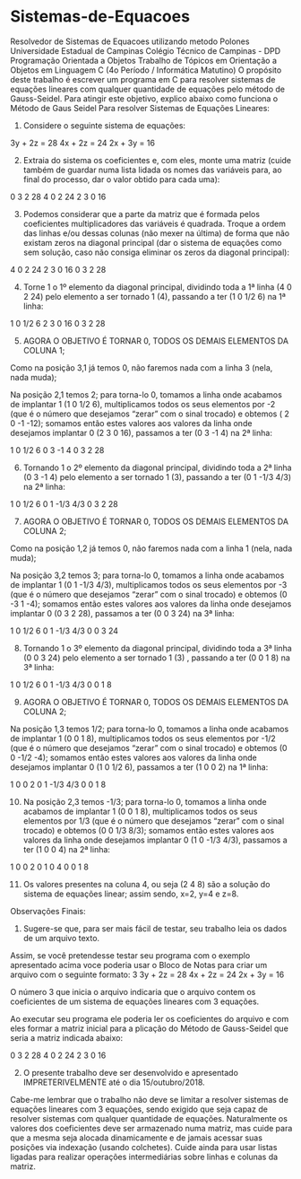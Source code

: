 # Sistemas-de-Equacoes
 Resolvedor de Sistemas de Equacoes utilizando metodo Polones
Universidade Estadual de Campinas
Colégio Técnico de Campinas - DPD
Programação Orientada a Objetos
Trabalho de Tópicos em Orientação a Objetos em Linguagem C
(4o Período / Informática Matutino)
O propósito deste trabalho é escrever um programa em C para resolver sistemas de equações lineares com qualquer quantidade de equações pelo método de Gauss-Seidel. Para atingir este objetivo, explico abaixo como funciona o Método de Gaus Seidel Para resolver Sistemas de Equações Lineares:

1.	Considere o seguinte sistema de equações:

3y + 2z = 28
4x + 2z = 24
2x + 3y = 16

2.	Extraia do sistema os coeficientes e, com eles, monte uma matriz (cuide também de guardar numa lista lidada os nomes das variáveis para, ao final do processo, dar o valor obtido para cada uma):

0	3	2	28
4	0	2	24
2	3	0	16

3.	Podemos considerar que a parte da matriz que é formada pelos coeficientes multiplicadores das variáveis é quadrada. Troque a ordem das linhas e/ou dessas colunas (não mexer na última) de forma que não existam zeros na diagonal principal (dar o sistema de equações como sem solução, caso não consiga eliminar os zeros da diagonal principal):

4	0	2	24
2	3	0	16
0	3	2	28

4.	Torne 1 o 1º elemento da diagonal principal, dividindo toda a 1ª linha (4 0 2 24) pelo elemento a ser tornado 1 (4), passando a ter (1 0 1/2 6) na 1ª linha:

1	0	1/2	6
2	3	0	16
0	3	2	28

5.	AGORA O OBJETIVO É TORNAR 0, TODOS OS DEMAIS ELEMENTOS DA COLUNA 1;

Como na posição 3,1 já temos 0, não faremos nada com a linha 3 (nela, nada muda);

Na posição 2,1 temos 2; para torna-lo 0, tomamos a linha onde acabamos de implantar 1 (1 0 1/2 6), multiplicamos todos os seus elementos por -2 (que é o número que desejamos “zerar” com o sinal trocado) e obtemos ( 2 0 -1 -12); somamos então estes valores aos valores da linha onde desejamos implantar 0 (2 3 0 16), passamos a ter (0 3 -1 4) na 2ª linha:

1	0	1/2	6
0	3	-1	4
0	3	2	28

6.	Tornando 1 o 2º elemento da diagonal principal, dividindo toda a 2ª linha (0 3 -1 4) pelo elemento a ser tornado 1 (3), passando a ter (0 1 -1/3 4/3) na 2ª linha:

1	0	1/2	6
0	1	-1/3	4/3
0	3	2	28

7.	AGORA O OBJETIVO É TORNAR 0, TODOS OS DEMAIS ELEMENTOS DA COLUNA 2;

Como na posição 1,2 já temos 0, não faremos nada com a linha 1 (nela, nada muda);

Na posição 3,2 temos 3; para torna-lo 0, tomamos a linha onde acabamos de implantar 1 (0 1 -1/3 4/3), multiplicamos todos os seus elementos por -3 (que é o número que desejamos “zerar” com o sinal trocado) e obtemos (0 -3 1 -4); somamos então estes valores aos valores da linha onde desejamos implantar 0 (0 3 2 28), passamos a ter (0 0 3 24) na 3ª linha:

1	0	1/2	6
0	1	-1/3	4/3
0	0	3	24

8.	Tornando 1 o 3º elemento da diagonal principal, dividindo toda a 3ª linha (0 0 3 24) pelo elemento a ser tornado 1 (3) , passando a ter (0 0 1 8) na 3ª linha:

1	0	1/2	6
0	1	-1/3	4/3
0	0	1	8

9.	AGORA O OBJETIVO É TORNAR 0, TODOS OS DEMAIS ELEMENTOS DA COLUNA 2;

Na posição 1,3 temos 1/2; para torna-lo 0, tomamos a linha onde acabamos de implantar 1 (0 0 1 8), multiplicamos todos os seus elementos por -1/2 (que é o número que desejamos “zerar” com o sinal trocado) e obtemos (0 0 -1/2 -4); somamos então estes valores aos valores da linha onde desejamos implantar 0 (1 0 1/2 6), passamos a ter (1 0 0 2) na 1ª linha:

1	0	0	2
0	1	-1/3	4/3
0	0	1	8

10.	Na posição 2,3 temos -1/3; para torna-lo 0, tomamos a linha onde acabamos de implantar 1 (0 0 1 8), multiplicamos todos os seus elementos por 1/3 (que é o número que desejamos “zerar” com o sinal trocado) e obtemos (0 0 1/3 8/3); somamos então estes valores aos valores da linha onde desejamos implantar 0 (1 0 -1/3 4/3), passamos a ter (1 0 0 4) na 2ª linha:

1	0	0	2
0	1	0	4
0	0	1	8

11.	Os valores presentes na coluna 4, ou seja (2 4 8) são a solução do sistema de equações linear; assim sendo, x=2, y=4 e z=8.




Observações Finais:

1.	Sugere-se que, para ser mais fácil de testar, seu trabalho leia os dados de um arquivo texto.

Assim, se você pretendesse testar seu programa com o exemplo apresentado acima voce poderia usar o Bloco de Notas para criar um arquivo com o seguinte formato:
3
3y + 2z = 28
4x + 2z = 24
2x + 3y = 16

O número 3 que inicia o arquivo indicaria que o arquivo contem os coeficientes de um sistema de equações lineares com 3 equações.

Ao executar seu programa ele poderia ler os coeficientes do arquivo e com eles formar a matriz inicial para a plicação do Método de Gauss-Seidel que seria a matriz indicada abaixo:

0	3	2	28
4	0	2	24
2	3	0	16


2.	O presente trabalho deve ser desenvolvido e apresentado IMPRETERIVELMENTE até o dia 15/outubro/2018.

Cabe-me lembrar que o trabalho não deve se limitar a resolver sistemas de equações lineares com 3 equações, sendo exigido que seja capaz de resolver sistemas com qualquer quantidade de equações.
Naturalmente os valores dos coeficientes deve ser armazenado numa matriz, mas cuide para que a mesma seja alocada dinamicamente e de jamais acessar suas posições via indexação (usando colchetes).
Cuide ainda para usar listas ligadas para realizar operações intermediárias sobre linhas e colunas da matriz.
